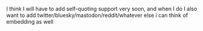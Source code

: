 I think I will have to add self-quoting support very soon, and when I do I also want to add twitter/bluesky/mastodon/reddit/whatever else i can think of embedding as well